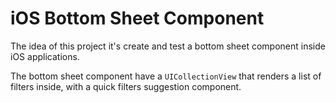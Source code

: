 # iOS Bottom Sheet Component
The idea of this project it's create and test a bottom sheet component inside iOS applications.

The bottom sheet component have a `UICollectionView` that renders a list of filters inside, with a quick filters suggestion component.